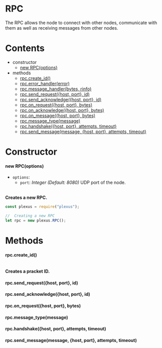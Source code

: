 # **RPC**

The RPC allows the node to connect with other nodes, communicate with them as well as receiving messages from other nodes.

# **Contents**

* constructor
    * [new RPC(options)](#new-rpcoptions)
* methods
    * [rpc.create_id()](#rpccreate_id)
    * [rpc.error_handler(error)](#rpcerror_handlererror)
    * [rpc.message_handler(bytes, rinfo)](#rpcmessage_handlerbytes-rinfo)
    * [rpc.send_request({host, port}, id)](#rpcsend_requesthost-port-id)
    * [rpc.send_acknowledge({host, port}, id)](#rpcsend_acknowledgehost-port-id)
    * [rpc.on_request({host, port}, bytes)](#rpcon_requesthost-port-bytes)
    * [rpc.on_acknowledge({host, port}, bytes)](#rpcon_acknowledgehost-port-bytes)
    * [rpc.on_message({host, port}, bytes)](#rpcon_messagehost-port-bytes)
    * [rpc.message_type(message)](#rpcmessage_typemessage)
    * [rpc.handshake({host, port}, attempts, timeout)](#rpchandshakehost-port-attempts-timeout)
    * [rpc.send_message(message, {host, port}, attempts, timeout)](#rpcsend_messagemessage-host-port-attempts-timeout)

# **Constructor**

#### new RPC(options)

* `options`:
    * `port`: _Integer_ _(Default: 8080)_ UDP port of the node.

\
**Creates a new RPC.**
```js
const plexus = require("plexus");

//  Creating a new RPC
let rpc = new plexus.RPC();
```

# **Methods**

#### rpc.create_id()

\
**Creates a pracket ID.**

#### rpc.send_request({host, port}, id)

#### rpc.send_acknowledge({host, port}, id)

#### rpc.on_request({host, port}, bytes)

#### rpc.message_type(message)

#### rpc.handshake({host, port}, attempts, timeout)

#### rpc.send_message(message, {host, port}, attempts, timeout)